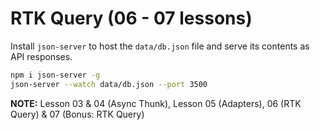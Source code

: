 # RTK Query (06 - 07 lessons)

Install `json-server` to host the `data/db.json` file and serve its contents as API responses.

```bash
npm i json-server -g
json-server --watch data/db.json --port 3500
```

**NOTE:** Lesson 03 & 04 (Async Thunk), Lesson 05 (Adapters), 06 (RTK Query) & 07 (Bonus: RTK Query)